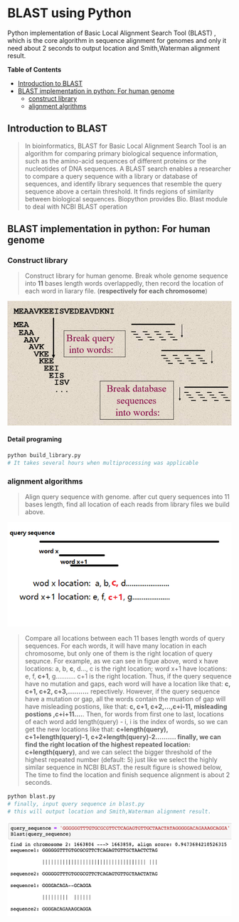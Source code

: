 # BLAST using Python
Python implementation of Basic Local Alignment Search Tool (BLAST) , which is the core algorithm in sequence alignment for genomes and only it need about 2 seconds to output location and Smith,Waterman alignment result.

**Table of Contents**

- [Introduction to BLAST](#Introduction-to-BLAST)
- [BLAST implementation in python: For human genome](#Blast-implementation-in-python:-for-human-genome)
  - [construct library](#construct-library)
  - [alignment algrithms](#alignment-algrithms)

## Introduction to BLAST

> In bioinformatics, BLAST for Basic Local Alignment Search Tool is an algorithm for comparing primary biological sequence information, such as the amino-acid sequences of different proteins or the nucleotides of DNA sequences. A BLAST search enables a researcher to compare a query sequence with a library or database of sequences, and identify library sequences that resemble the query sequence above a certain threshold. It finds regions of similarity between biological sequences. Biopython provides Bio. Blast module to deal with NCBI BLAST operation

## BLAST implementation in python: For human genome

### Construct library
>Construct library for human genome. Break whole genome sequence into **11** bases length words overlappedly, then record the location of each word in liarary file. (**respectively for each chromosome**)
<img src="./images/4.png" width=600  />

#### Detail programing 

```python
python build_library.py 
# It takes several hours when multiprocessing was applicable

```

### alignment algorithms
> Align query sequence with genome. after cut query sequences into 11 bases length, find all location of each reads from library files we build above. 

<img src="./images/5-2.png" width=700 />

> Compare all locations between each 11 bases length words of query sequences. For each words, it will have many location in each chromosome, but only one of them is the right location of query sequnce. For example, as we can see in figue above, word x have locations: a, b, **c**, d..., c is the right location; word x+1 have locations: e, f, **c+1**, g........... c+1 is the right location. Thus, if the query sequence have no mutation and gaps, each word will have a location like that: **c, c+1, c+2, c+3,..........** repectively. However, if the query sequence have a mutation or gap, all the words contain the muation of gap will have misleading postions, like that: **c, c+1, c+2,...,c+i-11, misleading postions ,c+i+11....**. Then, for words from first one to last, locations of each word add length(query) - i, i is the index of words, so we can get the new locations like that: **c+length(query), c+1+length(query)-1, c+2+length(query)-2.......... finally, we can find the right location of the highest repeated location: c+length(query)**, and we can select the bigger threshold of the highest repeated number (default: 5) just like we select the highly similar sequence in NCBI BLAST. the result figure is showed below, The time to find the location and finish sequence alignment is about 2 seconds.

```python 
python blast.py 
# finally, input query sequence in blast.py 
# this will output location and Smith,Waterman alignment result.
```

<img src="./images/blast-result.png" width=700>



